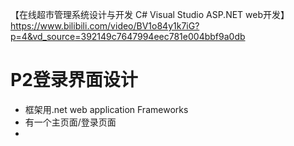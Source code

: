 【在线超市管理系统设计与开发 C# Visual Studio ASP.NET web开发】https://www.bilibili.com/video/BV1o84y1k7iG?p=4&vd_source=392149c7647994eec781e004bbf9a0db
 
 # P2登录界面设计
 
 - 框架用.net web application Frameworks
 - 有一个主页面/登录页面
 - 
 
 
